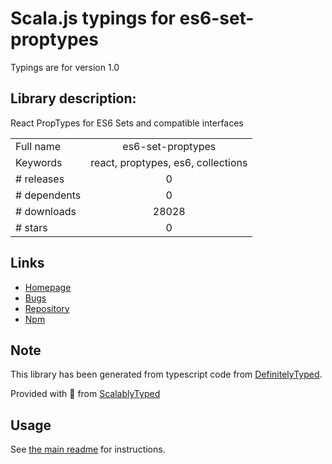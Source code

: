 
# Scala.js typings for es6-set-proptypes

Typings are for version 1.0

## Library description:
React PropTypes for ES6 Sets and compatible interfaces

|                    |                 |
| ------------------ | :-------------: |
| Full name          | es6-set-proptypes |
| Keywords           | react, proptypes, es6, collections |
| # releases         | 0 |
| # dependents       | 0 |
| # downloads        | 28028 |
| # stars            | 0 |

## Links
- [Homepage](https://github.com/andrewbranch/es6-set-proptypes#readme)
- [Bugs](https://github.com/andrewbranch/es6-set-proptypes/issues)
- [Repository](https://github.com/andrewbranch/es6-set-proptypes)
- [Npm](https://www.npmjs.com/package/es6-set-proptypes)
    


## Note
This library has been generated from typescript code from [DefinitelyTyped](https://definitelytyped.org).

Provided with :purple_heart: from [ScalablyTyped](https://github.com/oyvindberg/ScalablyTyped)

## Usage
See [the main readme](../../readme.md) for instructions.


